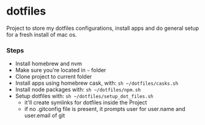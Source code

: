 # dotfiles
Project to store my dotfiles configurations, install apps and do general setup for a fresh install of mac os.

### Steps
* Install homebrew and nvm
* Make sure you're located in `~` folder
* Clone project to current folder
* Install apps using homebrew cask, with: `sh ~/dotfiles/casks.sh`
* Install node packages with: `sh ~/dotfiles/npm.sh`
* Setup dotfiles with: `sh ~/dotfiles/setup_dot_files.sh`
  - it'll create symlinks for dotfiles inside the Project
  - if no .gitconfig file is present, it prompts user for user.name and user.email of git
